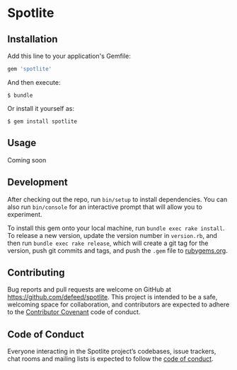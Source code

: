# Spotlite

## Installation

Add this line to your application's Gemfile:

```ruby
gem 'spotlite'
```

And then execute:

    $ bundle

Or install it yourself as:

    $ gem install spotlite

## Usage

Coming soon

## Development

After checking out the repo, run `bin/setup` to install dependencies. You can also run `bin/console` for an interactive prompt that will allow you to experiment.

To install this gem onto your local machine, run `bundle exec rake install`. To release a new version, update the version number in `version.rb`, and then run `bundle exec rake release`, which will create a git tag for the version, push git commits and tags, and push the `.gem` file to [rubygems.org](https://rubygems.org).

## Contributing

Bug reports and pull requests are welcome on GitHub at https://github.com/defeed/spotlite. This project is intended to be a safe, welcoming space for collaboration, and contributors are expected to adhere to the [Contributor Covenant](http://contributor-covenant.org) code of conduct.

## Code of Conduct

Everyone interacting in the Spotlite project’s codebases, issue trackers, chat rooms and mailing lists is expected to follow the [code of conduct](https://github.com/defeed/spotlite/blob/master/CODE_OF_CONDUCT.md).
